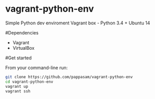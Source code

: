 vagrant-python-env
==================

Simple Python dev enviroment Vagrant box - Python 3.4 + Ubuntu 14

#Dependencies

* Vagrant
* VirtualBox

#Get started

From your command-line run:

```sh
git clone https://github.com/pappasam/vagrant-python-env
cd vagrant-python-env
vagrant up
vagrant ssh
```
